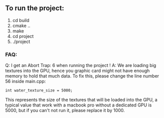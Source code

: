 ## To run the project:
1. cd build
2. cmake ..
3. make
4. cd project
5. ./project

### FAQ:
Q: I get an Abort Trap: 6 when running the project ! 
A: We are loading big textures into the GPU, hence you graphic card might not have enough memory to hold that much data. To fix this, please change the line number 56 inside main.cpp:
	
	int water_texture_size = 5000;

This represents the size of the textures that will be loaded into the GPU, a typical value that work with a macbook pro without a dedicated GPU is 5000, but if you can't not run it, please replace it by 1000.

